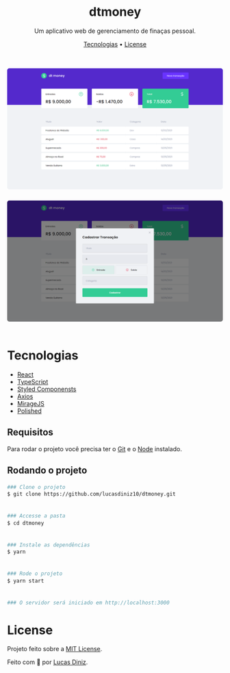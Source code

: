 <h1 align="center">dtmoney</h1>

<p align="center">
Um aplicativo web de gerenciamento de finaças pessoal.</p>

<p align="center">
  <a href="#tecnologias">Tecnologias</a> • 
  <a href="#license">License</a>
</p>
<br>

<p align="center">
  <kbd>
    <img width="720" style="border-radius: 5px; margin: 3px auto" src="./src/assets/home-screen.png" alt="dashboard">
  </kbd>
  &nbsp;&nbsp;&nbsp;&nbsp;
  
  <kbd>
    <img width="720" style="border-radius: 5px; margin: 3px auto" src="./src/assets/modal-screen.png" alt="modal">
  </kbd>
  &nbsp;&nbsp;&nbsp;&nbsp;
</p>

# Tecnologias

* [React](https://pt-br.reactjs.org/)
* [TypeScript](https://www.typescriptlang.org/)
* [Styled Componensts](https://styled-components.com/)
* [Axios](https://github.com/axios/axios)
* [MirageJS](https://miragejs.com/)
* [Polished](https://polished.js.org/)

## Requisitos

Para rodar o projeto você precisa ter o [Git](https://git-scm.com) e o [Node](https://nodejs.org/pt-br/) instalado.

## Rodando o projeto

```bash
### Clone o projeto
$ git clone https://github.com/lucasdiniz10/dtmoney.git


### Accesse a pasta
$ cd dtmoney


### Instale as dependências
$ yarn


### Rode o projeto
$ yarn start


### O servidor será iniciado em http://localhost:3000
```

# License

Projeto feito sobre a [MIT License](license).

[licence]: https://github.com/lucasdiniz10/dtmoney/blob/main/LICENSE


Feito com 💙 por <a href="https://github.com/lucasdiniz10" target="_blank">Lucas Diniz</a>.